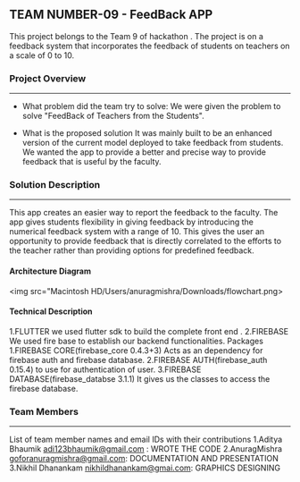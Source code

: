 ## TEAM NUMBER-09 - FeedBack APP

This project belongs to the Team 9 of hackathon . The project is on a feedback system that incorporates the feedback of students on teachers on a scale of 0 to 10. 
### Project Overview
----------------------------------
* What problem did the team try to solve:
  We were given the problem to solve "FeedBack of Teachers from the Students". 
       
* What is the proposed solution
 It was mainly built to be an enhanced version of the current model deployed to take             feedback from students. We wanted the app to provide a better and precise way to provide feedback that is useful by the faculty.

### Solution Description
----------------------------------
This app creates an easier way to report the feedback to the faculty. The app gives students flexibility in giving feedback by introducing the numerical feedback system with a range of 10.
This gives the user an opportunity to provide feedback that is directly correlated to the efforts to the teacher rather than providing options for predefined feedback.  

#### Architecture Diagram
<img src="Macintosh HD⁩/Users⁩/anuragmishra⁩/Downloads⁩/flowchart.png>

#### Technical Description
1.FLUTTER
  we used flutter sdk to build the complete front end .
2.FIREBASE
 We used fire base to establish our backend functionalities.
   Packages
     1.FIREBASE CORE(firebase_core 0.4.3+3)
         Acts as an dependency for firebase auth and firebase database.
     2.FIREBASE AUTH(firebase_auth 0.15.4)
          to use for authentication of user.
     3.FIREBASE DATABASE(firebase_databse 3.1.1)
          It gives us the classes to access the firebase database.
   
### Team Members
----------------------------------

List of team member names and email IDs with their contributions
1.Aditya Bhaumik        adi123bhaumik@gmail.com : WROTE THE CODE
2.AnuragMishra           goforanuragmishra@gmail.com: DOCUMENTATION AND PRESENTATION
3.Nikhil Dhanankam        nikhildhanankam@gmai.com: GRAPHICS DESIGNING